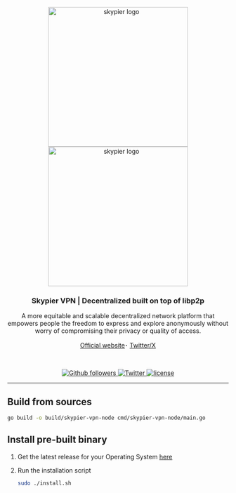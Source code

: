 <p align="center">
  <a href="https://skypier.io/#gh-light-mode-only">
    <img src="https://skypier.io/skypier_logo_baseline.png" width="318px" alt="skypier logo" />
  </a>
  <a href="https://skypier.io/#gh-dark-mode-only">
    <img src="https://skypier.io/_astro/skypier_baseline.9f3ab695.svg" width="318px" alt="skypier logo" />
  </a>
</p>

<h3 align="center">
    Skypier VPN | Decentralized built on top of libp2p
</h3>
<p align="center">
   A more equitable and scalable decentralized network platform that empowers people the freedom to express and explore anonymously without worry of compromising their privacy or quality of access. 
</p>
<p align="center">
    <a href="https://skypier.io">Official website</a>･
    <a href="https://skypier.io">Twitter/X</a>
</p>
<br />

<p align="center">
    <a href="#">
    <img src="https://img.shields.io/github/followers/SkyPierIO" alt="Github followers" />
    </a>
    <a href="https://twitter.com/SkypierIO">
        <img src="https://img.shields.io/twitter/follow/SkypierIO" alt="Twitter" />
    </a>
    <a href="https://github.com/SkyPierIO">
        <img src="https://img.shields.io/github/license/SkyPierIO/SkyPierUI" alt="license" />
    </a>
</p>

<hr>

## Build from sources

```bash
go build -o build/skypier-vpn-node cmd/skypier-vpn-node/main.go
```

## Install pre-built binary

1. Get the latest release for your Operating System [here](#)
2. Run the installation script 

    ```bash
    sudo ./install.sh
    ```
